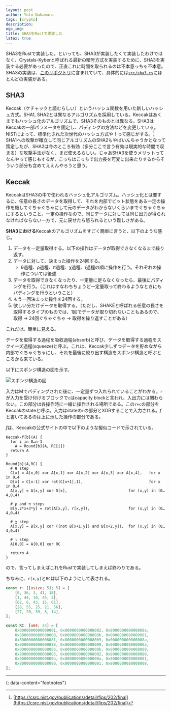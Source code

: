 ```yaml
---
layout: post
author: Yuto Nakamura
tags: [crypto]
description: 
ogp_img:
title: SHA3をRustで実装した
latex: true
---
```


SHA3をRustで実装した。といっても、SHA3が実装したくて実装したわけではなく、Crystals-Kyberと呼ばれる最新の暗号方式を実装するために、SHA3を実装する必要があったので、正直これに時間を取られるのは不本意っちゃ不本意。SHA3の実装は、[このリポジトリ](https://github.com/yutyan0119/Kyber-rs)に含まれていて、具体的には[`src/sha3.rs`](https://github.com/yutyan0119/Kyber-rs/blob/main/src/sha3.rs)にほとんどの実装がある。

## SHA3
Keccak（ケチャックと読むらしい）というハッシュ関数を用いた新しいハッシュ方式。SHA1, SHA2とは異なるアルゴリズムを採用している。Keccakはあくまでもハッシュ化のアルゴリズムで、SHA3そのものとは異なる。SHA3はKeccakの一部パラメータを固定し、パディングの方法などを変更している。NISTによって、標準化された次世代のハッシュ方式や！って感じがする。[^1] SHA1への攻撃が確立して同じアルゴリズムのSHA2もやばいんちゃうかとなって策定したが、SHA2は今のところ有効（多分ここで言う有効は現実的な時間で収まる）な攻撃手法がなく、まだ使えるらしい。じゃあSHA3を使うメリットってなんやって感じもするが、こっちはこっちで出力長を可変に出来たりするからそういう部分も含めてええんやろうと思う。

## Keccak
KeccakはSHA3の中で使われるハッシュ化アルゴリズム。ハッシュ化とは要するに、任意の長さのデータを取得して、それを内部でビット状態をある一定の操作を施してぐちゃぐちゃにして元のデータがわからないくらいまでぐちゃぐちゃにするということ。一定の操作なので、同じデータに対しては同じ出力が得られなければならない一方で、元に戻せたら怒られるという難しさがある。

**SHA3における**Keccakのアルゴリズムをすごく簡単に言うと、以下のような感じ。

1. データを一定量取得する。以下の操作はデータが取得できなくなるまで繰り返す。
1. データに対して、決まった操作を24回する。
    - θ過程、ρ過程、π過程、χ過程、ι過程の順に操作を行う。それぞれの操作については後述
1. データを取得できなくなったり、一定量に足らなくなったら、最後にパディングを行う。（これはすなわちちょうど一定量取って終わるようなときにもパディングを行うということ）
1. もう一回決まった操作を24回する。
1. 欲しい分だけデータを取得する。（ただし、SHAKEと呼ばれる任意の長さを取得するタイプのものでは、1回でデータが取り切れないこともあるので、取得 -> 24回ぐちゃぐちゃ -> 取得を繰り返すことがある）

これだけ。簡単に見える。

データを取得する過程を吸収過程(absorb)と呼び、データを取得する過程をスクイーズ過程(squeeze)と呼ぶ。これは、Keccak少しずつデータを貯めながら内部でぐちゃぐちゃにし、それを最後に絞り出す構造をスポンジ構造と呼ぶところから来ている。

以下にスポンジ構造の図を示す。

![スポンジ構造の図](https://keccak.team/images/Sponge-150.png)

入力はMでパディングされた後に、一定量ずつ入れられていることがわかる。`r`が入力を受け付けるブロックで`c`はcapacity blockと言われ、入出力には関わらない。この部分は各操作時に一緒に操作される場所である。この`r+c`の部分をKeccakのstateと呼ぶ。入力はstateの`r`の部分とXORすることで入力される。$f$ と書いてあるのは上に示した操作の部分である。

$f$は、Keccakの公式サイトの中で以下のような擬似コードで示されている。

```
Keccak-f[b](A) {
  for i in 0…n-1
    A = Round[b](A, RC[i])
  return A
}

Round[b](A,RC) {
  # θ step
  C[x] = A[x,0] xor A[x,1] xor A[x,2] xor A[x,3] xor A[x,4],   for x in 0…4
  D[x] = C[x-1] xor rot(C[x+1],1),                             for x in 0…4
  A[x,y] = A[x,y] xor D[x],                           for (x,y) in (0…4,0…4)

  # ρ and π steps
  B[y,2*x+3*y] = rot(A[x,y], r[x,y]),                 for (x,y) in (0…4,0…4)

  # χ step
  A[x,y] = B[x,y] xor ((not B[x+1,y]) and B[x+2,y]),  for (x,y) in (0…4,0…4)

  # ι step
  A[0,0] = A[0,0] xor RC

  return A
}
```

ので、言ってしまえばこれをRustで実装してしまえば終わりである。

ちなみに、`r[x,y]`と`RC`は以下のようにして表される。

```rust
const r: [[usize; 5]; 5] = [
    [0, 36, 3, 41, 18],
    [1, 44, 10, 45, 2],
    [62, 6, 43, 15, 61],
    [28, 55, 25, 21, 56],
    [27, 20, 39, 8, 14],
];

const RC: [u64; 24] = [
    0x0000000000000001, 0x0000000000008082, 0x800000000000808a,
    0x8000000080008000, 0x000000000000808b, 0x0000000080000001,
    0x8000000080008081, 0x8000000000008009, 0x000000000000008a,
    0x0000000000000088, 0x0000000080008009, 0x000000008000000a,
    0x000000008000808b, 0x800000000000008b, 0x8000000000008089,
    0x8000000000008003, 0x8000000000008002, 0x8000000000000080,
    0x000000000000800a, 0x800000008000000a, 0x8000000080008081,
    0x8000000000008080, 0x0000000080000001, 0x8000000080008008,
];

```

---
{: data-content="footnotes"}

[^1]: [https://csrc.nist.gov/publications/detail/fips/202/final](https://csrc.nist.gov/publications/detail/fips/202/final)